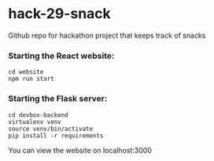 # hack-29-snack
Github repo for hackathon project that keeps track of snacks

### Starting the React website:
```
cd website
npm run start
```

### Starting the Flask server:
```
cd devbox-backend
virtualenv venv
source venv/bin/activate
pip install -r requirements
```

You can view the website on localhost:3000
